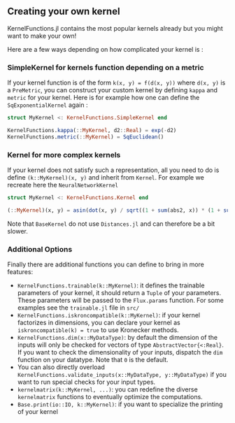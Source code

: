 ## Creating your own kernel

KernelFunctions.jl contains the most popular kernels already but you might want to make your own!

Here are a few ways depending on how complicated your kernel is :

### SimpleKernel for kernels function depending on a metric

If your kernel function is of the form `k(x, y) = f(d(x, y))` where `d(x, y)` is a `PreMetric`,
you can construct your custom kernel by defining `kappa` and `metric` for your kernel.
Here is for example how one can define the `SqExponentialKernel` again :

```julia
struct MyKernel <: KernelFunctions.SimpleKernel end

KernelFunctions.kappa(::MyKernel, d2::Real) = exp(-d2)
KernelFunctions.metric(::MyKernel) = SqEuclidean()
```

### Kernel for more complex kernels

If your kernel does not satisfy such a representation, all you need to do is define `(k::MyKernel)(x, y)` and inherit from `Kernel`.
For example we recreate here the `NeuralNetworkKernel`

```julia
struct MyKernel <: KernelFunctions.Kernel end

(::MyKernel)(x, y) = asin(dot(x, y) / sqrt((1 + sum(abs2, x)) * (1 + sum(abs2, y))))
```

Note that `BaseKernel` do not use `Distances.jl` and can therefore be a bit slower.

### Additional Options

Finally there are additional functions you can define to bring in more features:
 - `KernelFunctions.trainable(k::MyKernel)`: it defines the trainable parameters of your kernel, it should return a `Tuple` of your parameters.
These parameters will be passed to the `Flux.params` function. For some examples see the `trainable.jl` file in `src/`
 - `KernelFunctions.iskroncompatible(k::MyKernel)`: if your kernel factorizes in dimensions, you can declare your kernel as `iskroncompatible(k) = true` to use Kronecker methods.
 - `KernelFunctions.dim(x::MyDataType)`: by default the dimension of the inputs will only be checked for vectors of type `AbstractVector{<:Real}`. If you want to check the dimensionality of your inputs, dispatch the `dim` function on your datatype. Note that `0` is the default.
 - You can also directly overload `KernelFunctions.validate_inputs(x::MyDataType, y::MyDataType)` if you want to run special checks for your input types.
 - `kernelmatrix(k::MyKernel, ...)`: you can redefine the diverse `kernelmatrix` functions to eventually optimize the computations.
 - `Base.print(io::IO, k::MyKernel)`: if you want to specialize the printing of your kernel
